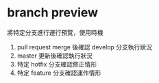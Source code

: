 # branch preview

將特定分支進行運行預覽，使用時機

1. pull request merge 後確認 develop 分支執行狀況
2. master 更新後確認執行狀況
3. 特定 hotfix 分支確認修正情形
4. 特定 feature 分支確認運作情形